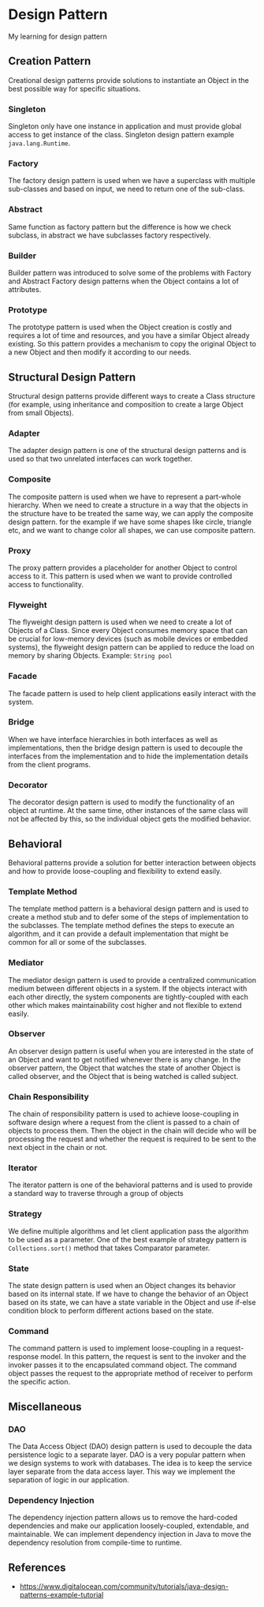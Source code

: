 # Design Pattern
My learning for design pattern

## Creation Pattern
Creational design patterns provide solutions to instantiate an Object in the best possible way for specific situations.

### Singleton
Singleton only have one instance in application and must provide global access to get instance of the class. Singleton design pattern example <code>java.lang.Runtime</code>.

### Factory
The factory design pattern is used when we have a superclass with multiple sub-classes and based on input, we need to return one of the sub-class.

### Abstract
Same function as factory pattern but the difference is how we check subclass, in abstract we have subclasses factory respectively.

### Builder
Builder pattern was introduced to solve some of the problems with Factory and Abstract Factory design patterns when the Object contains a lot of attributes.

### Prototype
The prototype pattern is used when the Object creation is costly and requires a lot of time and resources, and you have a similar Object already existing. So this pattern provides a mechanism to copy the original Object to a new Object and then modify it according to our needs.

## Structural Design Pattern
Structural design patterns provide different ways to create a Class structure (for example, using inheritance and composition to create a large Object from small Objects).

### Adapter
The adapter design pattern is one of the structural design patterns and is used so that two unrelated interfaces can work together.

### Composite
The composite pattern is used when we have to represent a part-whole hierarchy. When we need to create a structure in a way that the objects in the structure have to be treated the same way, we can apply the composite design pattern. for the example if we have some shapes like circle, triangle etc, and we want to change color all shapes, we can use composite pattern.

### Proxy
The proxy pattern provides a placeholder for another Object to control access to it. This pattern is used when we want to provide controlled access to functionality.

### Flyweight
The flyweight design pattern is used when we need to create a lot of Objects of a Class. Since every Object consumes memory space that can be crucial for low-memory devices (such as mobile devices or embedded systems), the flyweight design pattern can be applied to reduce the load on memory by sharing Objects. Example: <code>String pool</code>

### Facade
The facade pattern is used to help client applications easily interact with the system.

### Bridge
When we have interface hierarchies in both interfaces as well as implementations, then the bridge design pattern is used to decouple the interfaces from the implementation and to hide the implementation details from the client programs.

### Decorator
The decorator design pattern is used to modify the functionality of an object at runtime. At the same time, other instances of the same class will not be affected by this, so the individual object gets the modified behavior.

## Behavioral
Behavioral patterns provide a solution for better interaction between objects and how to provide loose-coupling and flexibility to extend easily.

### Template Method
The template method pattern is a behavioral design pattern and is used to create a method stub and to defer some of the steps of implementation to the subclasses. The template method defines the steps to execute an algorithm, and it can provide a default implementation that might be common for all or some of the subclasses.

### Mediator
The mediator design pattern is used to provide a centralized communication medium between different objects in a system. If the objects interact with each other directly, the system components are tightly-coupled with each other which makes maintainability cost higher and not flexible to extend easily.

### Observer
An observer design pattern is useful when you are interested in the state of an Object and want to get notified whenever there is any change. In the observer pattern, the Object that watches the state of another Object is called observer, and the Object that is being watched is called subject.

### Chain Responsibility
The chain of responsibility pattern is used to achieve loose-coupling in software design where a request from the client is passed to a chain of objects to process them. Then the object in the chain will decide who will be processing the request and whether the request is required to be sent to the next object in the chain or not.

### Iterator
The iterator pattern is one of the behavioral patterns and is used to provide a standard way to traverse through a group of objects

### Strategy
We define multiple algorithms and let client application pass the algorithm to be used as a parameter. One of the best example of strategy pattern is <code>Collections.sort()</code> method that takes Comparator parameter.

### State
The state design pattern is used when an Object changes its behavior based on its internal state. If we have to change the behavior of an Object based on its state, we can have a state variable in the Object and use if-else condition block to perform different actions based on the state.

### Command
The command pattern is used to implement loose-coupling in a request-response model. In this pattern, the request is sent to the invoker and the invoker passes it to the encapsulated command object. The command object passes the request to the appropriate method of receiver to perform the specific action.

## Miscellaneous
### DAO
The Data Access Object (DAO) design pattern is used to decouple the data persistence logic to a separate layer. DAO is a very popular pattern when we design systems to work with databases. The idea is to keep the service layer separate from the data access layer. This way we implement the separation of logic in our application.

### Dependency Injection
The dependency injection pattern allows us to remove the hard-coded dependencies and make our application loosely-coupled, extendable, and maintainable. We can implement dependency injection in Java to move the dependency resolution from compile-time to runtime.

## References
- https://www.digitalocean.com/community/tutorials/java-design-patterns-example-tutorial